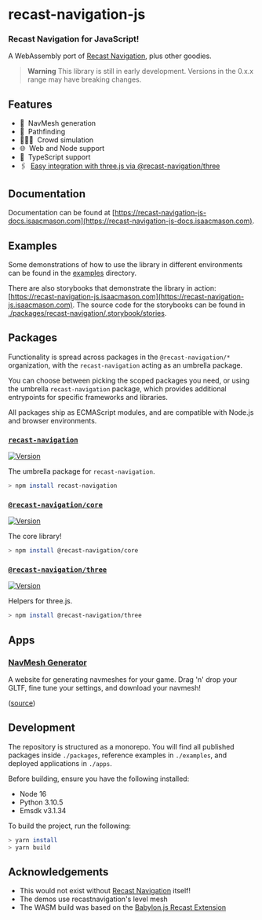 # recast-navigation-js

### Recast Navigation for JavaScript!

A WebAssembly port of [Recast Navigation](https://github.com/recastnavigation/recastnavigation), plus other goodies.

> **Warning** This library is still in early development. Versions in the 0.x.x range may have breaking changes.

## Features

- 📐 ‎ NavMesh generation
- 🧭 ‎ Pathfinding
- 🧑‍🤝‍🧑 ‎ Crowd simulation
- 🌐 ‎ Web and Node support
- 💙 ‎ TypeScript support
- 🖇 ‎ [Easy integration with three.js via @recast-navigation/three](https://github.com/isaac-mason/recast-navigation-js/tree/main/packages/recast-navigation-three)

## Documentation

Documentation can be found at [https://recast-navigation-js-docs.isaacmason.com](https://recast-navigation-js-docs.isaacmason.com).

## Examples

Some demonstrations of how to use the library in different environments can be found in the [examples](./examples) directory.

There are also storybooks that demonstrate the library in action: [https://recast-navigation-js.isaacmason.com](https://recast-navigation-js.isaacmason.com). The source code for the storybooks can be found in [./packages/recast-navigation/.storybook/stories](./packages/recast-navigation/.storybook/stories).

## Packages

Functionality is spread across packages in the `@recast-navigation/*` organization, with the `recast-navigation` acting as an umbrella package.

You can choose between picking the scoped packages you need, or using the umbrella `recast-navigation` package, which provides additional entrypoints for specific frameworks and libraries.

All packages ship as ECMAScript modules, and are compatible with Node.js and browser environments.

### [**`recast-navigation`**](https://github.com/isaac-mason/recast-navigation-js/tree/main/packages/recast-navigation)

[![Version](https://img.shields.io/npm/v/recast-navigation)](https://www.npmjs.com/package/recast-navigation)

The umbrella package for `recast-navigation`.

```bash
> npm install recast-navigation
```

### [**`@recast-navigation/core`**](https://github.com/isaac-mason/recast-navigation-js/tree/main/packages/recast-navigation-core)

[![Version](https://img.shields.io/npm/v/@recast-navigation/core)](https://www.npmjs.com/package/@recast-navigation/core)

The core library!

```bash
> npm install @recast-navigation/core
```

### [**`@recast-navigation/three`**](https://github.com/isaac-mason/recast-navigation-js/tree/main/packages/recast-navigation-three)

[![Version](https://img.shields.io/npm/v/@recast-navigation/three)](https://www.npmjs.com/package/@recast-navigation/three)

Helpers for three.js. 

```bash
> npm install @recast-navigation/three
```

## Apps

### [NavMesh Generator](https://navmesh.isaacmason.com/)

A website for generating navmeshes for your game. Drag 'n' drop your GLTF, fine tune your settings, and download your navmesh!

([source](./apps/navmesh-website/))

## Development

The repository is structured as a monorepo. You will find all published packages inside `./packages`, reference examples in `./examples`, and deployed applications in `./apps`.

Before building, ensure you have the following installed:

- Node 16
- Python 3.10.5
- Emsdk v3.1.34

To build the project, run the following:

```sh
> yarn install
> yarn build
```

## Acknowledgements

- This would not exist without [Recast Navigation](https://github.com/recastnavigation/recastnavigation) itself!
- The demos use recastnavigation's level mesh
- The WASM build was based on the [Babylon.js Recast Extension](https://github.com/BabylonJS/Extensions/tree/master/recastjs)